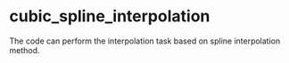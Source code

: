 # cubic_spline_interpolation
The code can perform the interpolation task based on spline interpolation method.
